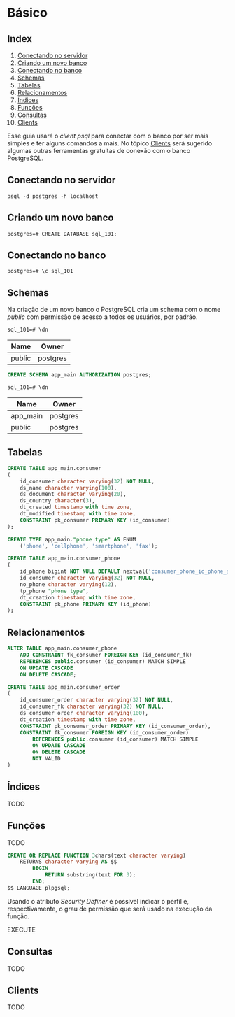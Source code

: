 # Básico

## Index

1. [Conectando no servidor](#conectando-no-servidor)
2. [Criando um novo banco](#criando-um-novo-banco)
3. [Conectando no banco](#conectando-no-banco)
4. [Schemas](#schemas)
4. [Tabelas](#tabelas)
5. [Relacionamentos](#relacionamentos)
6. [Índices](#índices)
7. [Funções](#funções)
7. [Consultas](#consultas)
8. [Clients](#clients)

Esse guia usará o _client_ *psql* para conectar com o banco por ser mais simples e ter alguns comandos a mais. No tópico [Clients](#clients) será sugerido algumas outras ferramentas gratuitas de conexão com o banco PostgreSQL.

## Conectando no servidor

```shell
psql -d postgres -h localhost
```

## Criando um novo banco

```shell
postgres=# CREATE DATABASE sql_101;
```

## Conectando no banco

```shell
postgres=# \c sql_101
```

## Schemas

Na criação de um novo banco o PostgreSQL cria um schema com o nome _public_ com permissão de acesso a todos os usuários, por padrão.

```shell
sql_101=# \dn
```

|Name  |Owner   |
|------|--------|
|public|postgres|

```sql
CREATE SCHEMA app_main AUTHORIZATION postgres;
```

```shell
sql_101=# \dn
```

|Name    |Owner   |
|--------|--------|
|app_main|postgres|
|public  |postgres|

## Tabelas

```sql
CREATE TABLE app_main.consumer
(
    id_consumer character varying(32) NOT NULL,
    ds_name character varying(100),
    ds_document character varying(20),
    ds_country character(3),
    dt_created timestamp with time zone,
    dt_modified timestamp with time zone,
    CONSTRAINT pk_consumer PRIMARY KEY (id_consumer)
);

CREATE TYPE app_main."phone type" AS ENUM
    ('phone', 'cellphone', 'smartphone', 'fax');

CREATE TABLE app_main.consumer_phone
(
    id_phone bigint NOT NULL DEFAULT nextval('consumer_phone_id_phone_seq'::regclass),
    id_consumer character varying(32) NOT NULL,
    no_phone character varying(12),
    tp_phone "phone type",
    dt_creation timestamp with time zone,
    CONSTRAINT pk_phone PRIMARY KEY (id_phone)
);
```

## Relacionamentos

```sql
ALTER TABLE app_main.consumer_phone
    ADD CONSTRAINT fk_consumer FOREIGN KEY (id_consumer_fk)
    REFERENCES public.consumer (id_consumer) MATCH SIMPLE
    ON UPDATE CASCADE
    ON DELETE CASCADE;

CREATE TABLE app_main.consumer_order
(
    id_consumer_order character varying(32) NOT NULL,
    id_consumer_fk character varying(32) NOT NULL,
    ds_consumer_order character varying(100),
    dt_creation timestamp with time zone,
    CONSTRAINT pk_consumer_order PRIMARY KEY (id_consumer_order),
    CONSTRAINT fk_consumer FOREIGN KEY (id_consumer_order)
        REFERENCES public.consumer (id_consumer) MATCH SIMPLE
        ON UPDATE CASCADE
        ON DELETE CASCADE
        NOT VALID
)

```

## Índices

TODO

## Funções

TODO

````sql
CREATE OR REPLACE FUNCTION 3chars(text character varying)
    RETURNS character varying AS $$
        BEGIN
            RETURN substring(text FOR 3);
        END;
$$ LANGUAGE plpgsql;
````

Usando o atributo _Security Definer_ é possível indicar o perfil e, respectivamente, o grau de permissão que será usado na execução da função.

EXECUTE

## Consultas

TODO

## Clients

TODO